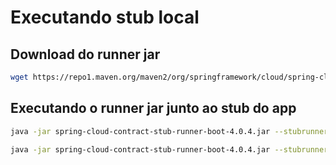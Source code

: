 # Executando stub local

## Download do runner jar
```bash
wget https://repo1.maven.org/maven2/org/springframework/cloud/spring-cloud-contract-stub-runner-boot/4.0.4/spring-cloud-contract-stub-runner-boot-4.0.4.jar
```

## Executando o runner jar junto ao stub do app

```bash
java -jar spring-cloud-contract-stub-runner-boot-4.0.4.jar --stubrunner.ids=com.algaworks.example:product-api:0.0.1-SNAPSHOT:8081 --stubrunner.stubs-mode=LOCAL
```

```bash
java -jar spring-cloud-contract-stub-runner-boot-4.0.4.jar --stubrunner.ids=com.algaworks.example:review-api:0.0.1-SNAPSHOT:8082 --stubrunner.stubs-mode=LOCAL
```